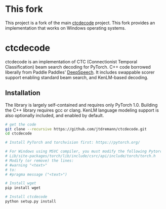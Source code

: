 # This fork

This project is a fork of the main [ctcdecode](https://github.com/parlance/ctcdecode) project. This fork provides an implementation that works on Windows operating systems.

# ctcdecode

ctcdecode is an implementation of CTC (Connectionist Temporal Classification) beam search decoding for PyTorch.
C++ code borrowed liberally from Paddle Paddles' [DeepSpeech](https://github.com/PaddlePaddle/DeepSpeech).
It includes swappable scorer support enabling standard beam search, and KenLM-based decoding.

## Installation
The library is largely self-contained and requires only PyTorch 1.0. Building the C++ library requires gcc or clang. KenLM language modeling support is also optionally included, and enabled by default.

```bash
# get the code
git clone --recursive https://github.com/jtdremann/ctcdecode.git
cd ctcdecode

# Install PyTorch and torchvision first: https://pytorch.org/

# For Windows using MSVC compiler, you must modify the following Pytorch file:
# Lib/site-packages/torch/lib/include/csrc/api/include/torch/torch.h
# Modify (or remove) the lines:
# #warning "<text>"
# to:
# #pragma message ("<text>")

# Install wget
pip install wget

# Install ctcdecode
python setup.py install
```
